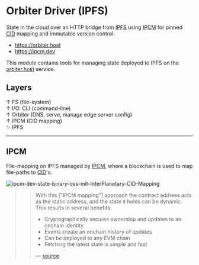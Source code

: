 # Orbiter Driver (IPFS)
State in the cloud over an HTTP bridge from [IPFS](https://ipfs.tech) using [IPCM](https://ipcm.dev) for pinned [CID](https://docs.ipfs.tech/concepts/content-addressing/) mapping and immutable version control.

- https://orbiter.host
- https://ipcm.dev

This module contains tools for managing state deployed to IPFS on the [orbiter.host](https://orbiter.host) service.

## Layers

 ↑  FS (file-system)  
 ↑  I/O: CLI (command-line)  
 ↑  Orbiter (DNS, serve, manage edge server config)  
 ↑  IPCM (CID mapping)  
✨  IPFS  

---

## IPCM
File-mapping on IPFS managed by [IPCM](https://ipcm.dev), where a blockchain is used to map file-paths to [CID](https://docs.ipfs.tech/concepts/content-addressing/)'s.

![ipcm-dev-state-binary-oss-mit-InterPlanetary-CID-Mapping](https://github.com/user-attachments/assets/2dae3f1a-6ab1-483f-9e0c-934aac5ca8b6)


>> With this ["IPCM mapping"] approach the contract address acts as the static address, and the state it holds can be dynamic.  
>> This results in several benefits:
>>
>> - Cryptographically secures ownership and updates to an onchain identity
>> - Events create an onchain history of updates
>> - Can be deployed to any EVM chain
>> - Fetching the latest state is simple and fast
>>
>> — [source](https://ipcm.dev)
